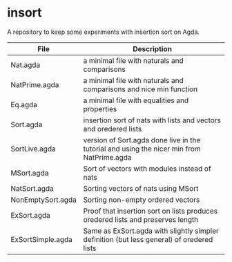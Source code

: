 # insort

A repository to keep some experiments with insertion sort on Agda.

| File              | Description                                                                               |
|-------------------|-------------------------------------------------------------------------------------------|
| Nat.agda          | a minimal file with naturals and comparisons                                              |
| NatPrime.agda | a minimal file with naturals and comparisons and nice min function
| Eq.agda           | a minimal file with equalities and properties                                             |
| Sort.agda         | insertion sort of nats with lists and vectors and oredered lists                          |
| SortLive.agda | version of Sort.agda done live in the tutorial and using the nicer min from NatPrime.agda|
| MSort.agda        | Sort of vectors with modules instead of nats                                              |
| NatSort.agda      | Sorting vectors of nats using MSort                                                       |
| NonEmptySort.agda | Sorting non-empty ordered vectors                                                         |
| ExSort.agda       | Proof that insertion sort on lists produces oredered lists and preserves length           |
| ExSortSimple.agda | Same as ExSort.agda with slightly simpler definition (but less general) of oredered lists |

